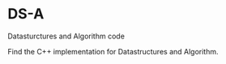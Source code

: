 # DS-A
Datasturctures and Algorithm code

Find the C++ implementation for Datastructures and Algorithm.
